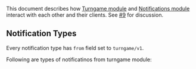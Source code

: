 This document describes how [Turngame module](https://github.com/j3k0/ganomede-turngame) and [Notifications module](https://github.com/j3k0/ganomede-notifications) interact with each other and their clients. See [#9](https://github.com/j3k0/ganomede-notifications/issues/9) for discussion.

## Notification Types

Every notification type has `from` field set to `turngame/v1`.

Following are types of notificatinos from turngame module:

